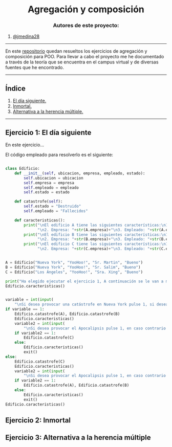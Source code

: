<h1 align="center">Agregación y composición</h1>

<h3 align="center">Autores de este proyecto:</h3>

1. [@jmedina28](https://github.com/jmedina28)

---
En este [repositorio](https://github.com/jmedina28/AgregacionComposicionPOO) quedan resueltos los ejercicios de agregación y composición para POO. Para llevar a cabo el proyecto me he documentado a través de la teoría que se encuentra en el campus virtual y de diversas fuentes que he encontrado.
***
## Índice
1. [El día siguiente.](#id1)
3. [Inmortal.](#id2)
3. [Alternativa a la herencia múltiple.](#id3)

***

## Ejercicio 1: El día siguiente<a name="id1"></a>

En este ejercicio...

El código empleado para resolverlo es el siguiente:

```python

class Edificio:
    def __init__(self, ubicacion, empresa, empleado, estado):
        self.ubicacion = ubicacion
        self.empresa = empresa
        self.empleado = empleado
        self.estado = estado

    def catastrofe(self):
        self.estado = "Destruido"
        self.empleado = "Fallecidos"

    def caracteristicas():
        print("\nEl edificio A tiene las siguientes características:\n1. Ubicación: "+str(A.ubicacion) +
              "\n2. Empresa: "+str(A.empresa)+"\n3. Empleado: "+str(A.empleado)+"\n4. Estado: "+str(A.estado))
        print("\nEl edificio B tiene las siguientes características:\n1. Ubicación: "+str(B.ubicacion) +
              "\n2. Empresa: "+str(B.empresa)+"\n3. Empleado: "+str(B.empleado)+"\n4. Estado: "+str(B.estado))
        print("\nEl edificio C tiene las siguientes características:\n1. Ubicación: "+str(C.ubicacion) +
              "\n2. Empresa: "+str(C.empresa)+"\n3. Empleado: "+str(C.empleado)+"\n4. Estado: "+str(C.estado))


A = Edificio("Nueva York", "YooHoo!", "Sr. Martin", "Bueno")
B = Edificio("Nueva York", "YooHoo!", "Sr. Salim", "Bueno")
C = Edificio("Los Ángeles", "YooHoo!", "Sra. Xing", "Bueno")

print("Ha elegido ejecutar el ejercicio 1, A continuación se le van a mostrar los datos de 3 edificaciones.")
Edificio.caracteristicas()


variable = int(input(
    "\nSi desea provocar una catástrofe en Nueva York pulse 1, si desea provocarla en Los Ángeles pulse cualquier otra tecla: "))
if variable == 1:
    Edificio.catastrofe(A), Edificio.catastrofe(B)
    Edificio.caracteristicas()
    variable2 = int(input(
        "\nSi desea provocar el Apocalipsis pulse 1, en caso contrario pulse cualquier otro valor y se finalizará con la ejecución del programa: "))
    if variable2 == 1:
        Edificio.catastrofe(C)
    else:
        Edificio.caracteristicas()
        exit()
else:
    Edificio.catastrofe(C)
    Edificio.caracteristicas()
    variable2 = int(input(
        "\nSi desea provocar el Apocalipsis pulse 1, en caso contrario pulse cualquier otro valor y se finalizará con la ejecución del programa: "))
    if variable2 == 1:
        Edificio.catastrofe(A), Edificio.catastrofe(B)
    else:
        Edificio.caracteristicas()
        exit()
Edificio.caracteristicas()
```
## Ejercicio 2: Inmortal<a name="id2"></a>

## Ejercicio 3: Alternativa a la herencia múltiple<a name="id3"></a>
